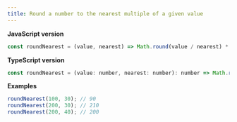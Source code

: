 ```yaml
---
title: Round a number to the nearest multiple of a given value
---
```


**JavaScript version**

```js
const roundNearest = (value, nearest) => Math.round(value / nearest) * nearest;
```

**TypeScript version**

```js
const roundNearest = (value: number, nearest: number): number => Math.round(value / nearest) * nearest;
```

**Examples**

```js
roundNearest(100, 30); // 90
roundNearest(200, 30); // 210
roundNearest(200, 40); // 200
```
